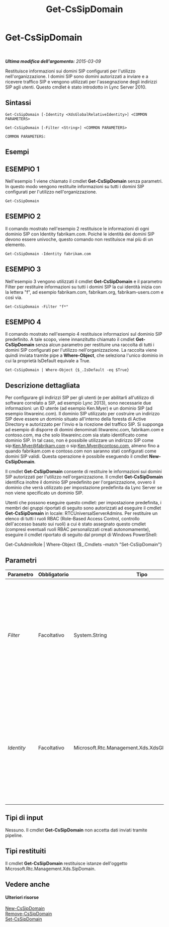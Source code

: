 ﻿---
title: Get-CsSipDomain
TOCTitle: Get-CsSipDomain
ms:assetid: 8a8def42-7b14-40c3-be5a-57905069b405
ms:mtpsurl: https://technet.microsoft.com/it-it/library/Gg398701(v=OCS.15)
ms:contentKeyID: 49301245
ms.date: 08/24/2015
mtps_version: v=OCS.15
ms.translationtype: HT
---

# Get-CsSipDomain

 

_**Ultima modifica dell'argomento:** 2015-03-09_

Restituisce informazioni sui domini SIP configurati per l'utilizzo nell'organizzazione. I domini SIP sono domini autorizzati a inviare e a ricevere traffico SIP e vengono utilizzati per l'assegnazione degli indirizzi SIP agli utenti. Questo cmdlet è stato introdotto in Lync Server 2010.

## Sintassi

    Get-CsSipDomain [-Identity <XdsGlobalRelativeIdentity>] <COMMON PARAMETERS>

    Get-CsSipDomain [-Filter <String>] <COMMON PARAMETERS>

    COMMON PARAMETERS:

## Esempi

## ESEMPIO 1

Nell'esempio 1 viene chiamato il cmdlet **Get-CsSipDomain** senza parametri. In questo modo vengono restituite informazioni su tutti i domini SIP configurati per l'utilizzo nell'organizzazione.

    Get-CsSipDomain

## ESEMPIO 2

Il comando mostrato nell'esempio 2 restituisce le informazioni di ogni dominio SIP con Identity fabrikam.com. Poiché le identità dei domini SIP devono essere univoche, questo comando non restituisce mai più di un elemento.

    Get-CsSipDomain -Identity fabrikam.com

## ESEMPIO 3

Nell'esempio 3 vengono utilizzati il cmdlet **Get-CsSipDomain** e il parametro Filter per restituire informazioni su tutti i domini SIP la cui identità inizia con la lettera "f", ad esempio fabrikam.com, fabrikam.org, fabrikam-users.com e così via.

    Get-CsSipDomain -Filter "f*"

## ESEMPIO 4

Il comando mostrato nell'esempio 4 restituisce informazioni sul dominio SIP predefinito. A tale scopo, viene innanzitutto chiamato il cmdlet **Get-CsSipDomain** senza alcun parametro per restituire una raccolta di tutti i domini SIP configurati per l'utilizzo nell'organizzazione. La raccolta viene quindi inviata tramite pipe a **Where-Object**, che seleziona l'unico dominio in cui la proprietà IsDefault equivale a True.

    Get-CsSipDomain | Where-Object {$_.IsDefault -eq $True}

## Descrizione dettagliata

Per configurare gli indirizzi SIP per gli utenti (e per abilitarli all'utilizzo di software correlato a SIP, ad esempio Lync 2013), sono necessarie due informazioni: un ID utente (ad esempio Ken.Myer) e un dominio SIP (ad esempio litwareinc.com). Il dominio SIP utilizzato per costruire un indirizzo SIP deve essere un dominio situato all'interno della foresta di Active Directory e autorizzato per l'invio e la ricezione del traffico SIP. Si supponga ad esempio di disporre di domini denominati litwareinc.com, fabrikam.com e contoso.com, ma che solo litwareinc.com sia stato identificato come dominio SIP. In tal caso, non è possibile utilizzare un indirizzo SIP come sip:Ken.Myer@fabrikam.com o sip:Ken.Myer@contoso.com, almeno fino a quando fabrikam.com e contoso.com non saranno stati configurati come domini SIP validi. Questa operazione è possibile eseguendo il cmdlet **New-CsSipDomain**.

Il cmdlet **Get-CsSipDomain** consente di restituire le informazioni sui domini SIP autorizzati per l'utilizzo nell'organizzazione. Il cmdlet **Get-CsSipDomain** identifica inoltre il dominio SIP predefinito per l'organizzazione, ovvero il dominio che verrà utilizzato per impostazione predefinita da Lync Server se non viene specificato un dominio SIP.

Utenti che possono eseguire questo cmdlet: per impostazione predefinita, i membri dei gruppi riportati di seguito sono autorizzati ad eseguire il cmdlet **Get-CsSipDomain** in locale: RTCUniversalServerAdmins. Per restituire un elenco di tutti i ruoli RBAC (Role-Based Access Control, controllo dell'accesso basato sui ruoli) a cui è stato assegnato questo cmdlet (compresi eventuali ruoli RBAC personalizzati creati autonomamente), eseguire il cmdlet riportato di seguito dal prompt di Windows PowerShell:

Get-CsAdminRole | Where-Object {$\_.Cmdlets –match "Set-CsSipDomain"}

## Parametri


<table>
<colgroup>
<col style="width: 25%" />
<col style="width: 25%" />
<col style="width: 25%" />
<col style="width: 25%" />
</colgroup>
<thead>
<tr class="header">
<th>Parametro</th>
<th>Obbligatorio</th>
<th>Tipo</th>
<th>Descrizione</th>
</tr>
</thead>
<tbody>
<tr class="odd">
<td><p><em>Filter</em></p></td>
<td><p>Facoltativo</p></td>
<td><p>System.String</p></td>
<td><p>Consente di utilizzare caratteri jolly per specificare l'identità del dominio o dei domini SIP da restituire. Ad esempio, il valore di filtro &quot;*.org&quot; restituisce una raccolta di tutti i domini SIP autorizzati la cui identità termina con il valore stringa &quot;.org&quot;.</p></td>
</tr>
<tr class="even">
<td><p><em>Identity</em></p></td>
<td><p>Facoltativo</p></td>
<td><p>Microsoft.Rtc.Management.Xds.XdsGlobalRelativeIdentity</p></td>
<td><p>Nome di dominio completo del dominio SIP che si desidera venga restituito (ad esempio, fabrikam.com). Se non si specifica né questo parametro, né il parametro Filter, vengono restituiti tutti i domini SIP autorizzati per l'utilizzo nell'organizzazione.</p></td>
</tr>
</tbody>
</table>


## Tipi di input

Nessuno. Il cmdlet **Get-CsSipDomain** non accetta dati inviati tramite pipeline.

## Tipi restituiti

Il cmdlet **Get-CsSipDomain** restituisce istanze dell'oggetto Microsoft.Rtc.Management.Xds.SipDomain.

## Vedere anche

#### Ulteriori risorse

[New-CsSipDomain](new-cssipdomain.md)  
[Remove-CsSipDomain](remove-cssipdomain.md)  
[Set-CsSipDomain](set-cssipdomain.md)

